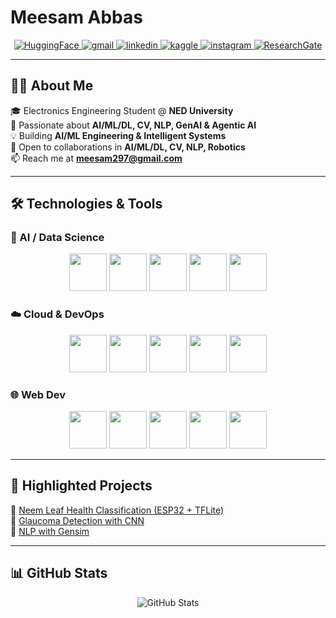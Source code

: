 # Meesam Abbas

<div align="center">
  <a href="https://huggingface.co/imeesam" target="_blank" rel="nofollow noopener noreferrer">
    <img alt="HuggingFace" src="https://img.shields.io/badge/HuggingFace-ffcc00?logo=huggingface&logoColor=black&style=for-the-badge"/>
  </a>
  <a href="mailto:meesam297@gmail.com" target="_blank" rel="nofollow noopener noreferrer">
    <img alt="gmail" src="https://img.shields.io/badge/gmail-%23D14836.svg?&style=for-the-badge&logo=Gmail&logoColor=white"/>
  </a>
  <a href="https://www.linkedin.com/in/meesam-abbas-6b7989257" target="_blank" rel="nofollow noopener noreferrer">
    <img alt="linkedin" src="https://img.shields.io/badge/linkedin-%230077B5.svg?&style=for-the-badge&logo=LinkedIn&logoColor=white"/>
  </a>
  <a href="https://www.kaggle.com/meesamrizvi" target="_blank" rel="nofollow noopener noreferrer">
    <img alt="kaggle" src="https://img.shields.io/badge/Kaggle-20BEFF?logo=kaggle&logoColor=white&style=for-the-badge"/>
  </a>
  <a href="https://www.instagram.com/i._.meesam/" target="_blank" rel="nofollow noopener noreferrer">
    <img alt="instagram" src="https://img.shields.io/badge/Instagram-E4405F?logo=instagram&logoColor=white&style=for-the-badge"/>
  </a>
  <a href="https://www.researchgate.net/profile/Meesam-Abbas-3?ev=hdr_xprf" target="_blank" rel="nofollow noopener noreferrer">
    <img alt="ResearchGate" src="https://img.shields.io/badge/ResearchGate-00CCBB?logo=researchgate&logoColor=white&style=for-the-badge"/>
  </a>
</div>

---

## 👨‍💻 About Me  

🎓 Electronics Engineering Student @ **NED University**  
🚀 Passionate about **AI/ML/DL, CV, NLP, GenAI & Agentic AI**  
💡 Building **AI/ML Engineering & Intelligent Systems**  
🤝 Open to collaborations in **AI/ML/DL, CV, NLP, Robotics**  
📫 Reach me at **meesam297@gmail.com**

---

## 🛠️ Technologies & Tools  

### 🤖 AI / Data Science  
<p align="center">
  <img src="https://upload.wikimedia.org/wikipedia/commons/1/1b/Keras_logo.svg" width="60" />
  <img src="https://upload.wikimedia.org/wikipedia/commons/2/2d/Tensorflow_logo.svg" width="60" />
  <img src="https://upload.wikimedia.org/wikipedia/commons/e/ed/Pandas_logo.svg" width="60" />
  <img src="https://upload.wikimedia.org/wikipedia/commons/8/84/Matplotlib_icon.svg" width="60" />
  <img src="https://upload.wikimedia.org/wikipedia/commons/0/05/Scikit_learn_logo_small.svg" width="60" />
</p>

### ☁️ Cloud & DevOps  
<p align="center">
  <img src="https://upload.wikimedia.org/wikipedia/commons/6/62/Amazon_Web_Services_Logo.svg" width="60" />
  <img src="https://upload.wikimedia.org/wikipedia/commons/9/9c/Logo_Docker.svg" width="60" />
  <img src="https://upload.wikimedia.org/wikipedia/commons/3/39/Kubernetes_logo_without_workmark.svg" width="60" />
  <img src="https://upload.wikimedia.org/wikipedia/commons/4/4e/Git_icon.svg" width="60" />
  <img src="https://upload.wikimedia.org/wikipedia/commons/e/e9/Jenkins_logo.svg" width="60" />
</p>

### 🌐 Web Dev  
<p align="center">
  <img src="https://upload.wikimedia.org/wikipedia/commons/6/61/HTML5_logo_and_wordmark.svg" width="60" />
  <img src="https://upload.wikimedia.org/wikipedia/commons/d/d5/CSS3_logo_and_wordmark.svg" width="60" />
  <img src="https://upload.wikimedia.org/wikipedia/commons/6/6a/JavaScript-logo.png" width="60" />
  <img src="https://upload.wikimedia.org/wikipedia/commons/a/a7/React-icon.svg" width="60" />
  <img src="https://upload.wikimedia.org/wikipedia/commons/4/49/Redux.png" width="60" />
</p>


---

## 🚀 Highlighted Projects  

🌟 [Neem Leaf Health Classification (ESP32 + TFLite)](https://github.com/imeesam/neem_leave_detection)  
🌟 [Glaucoma Detection with CNN](https://github.com/imeesam/Glaucoma_Detection)  
🌟 [NLP with Gensim](https://github.com/imeesam/NLP_with_Gensim)  

---

## 📊 GitHub Stats  

<p align="center">
  <img src="https://github-readme-stats.vercel.app/api?username=imeesam&show_icons=true&theme=dark" alt="GitHub Stats" />
</p>

